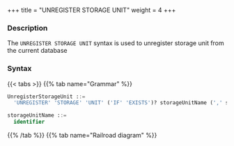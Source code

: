 +++
title = "UNREGISTER STORAGE UNIT"
weight = 4
+++

### Description

The `UNREGISTER STORAGE UNIT` syntax is used to unregister storage unit from the current database

### Syntax

{{< tabs >}}
{{% tab name="Grammar" %}}
```sql
UnregisterStorageUnit ::=
  'UNREGISTER' 'STORAGE' 'UNIT' ('IF' 'EXISTS')? storageUnitName (',' storageUnitName)* ('IGNORE' 'SINGLE' 'TABLES')?

storageUnitName ::=
  identifier
```
{{% /tab %}}
{{% tab name="Railroad diagram" %}}
<iframe frameborder="0" name="diagram" id="diagram" width="100%" height="100%"></iframe>
{{% /tab %}}
{{< /tabs >}}

### Supplement

- `UNREGISTER STORAGE UNIT` will only unregister storage unit in Proxy, the real data source corresponding to the storage unit will not be
  unregistered;
- Unable to unregister storage unit already used by rules. `Storage unit are still in used.` will be prompted when removing
  storage units used by rules;
- The storage unit need to be removed only contains `SINGLE TABLE RULE`, and when the user confirms that this restriction
  can be ignored, the `IGNORE SINGLE TABLES` keyword can be added to remove the storage unit.

### Example

- Drop a storage unit

```sql
UNREGISTER STORAGE UNIT ds_0;
```

- Drop multiple storage units

```sql
UNREGISTER STORAGE UNIT ds_0, ds_1;
```

- Ignore single table rule remove storage unit

```sql
UNREGISTER STORAGE UNIT ds_0 IGNORE SINGLE TABLES;
```

- Drop the storage unit if it exists

```sql
UNREGISTER STORAGE UNIT IF EXISTS ds_0;
```

### Reserved word

`DROP`, `STORAGE`, `UNIT`, `IF`, `EXISTS`, `IGNORE`, `SINGLE`, `TABLES`

### Related links

- [Reserved word](/en/user-manual/shardingsphere-proxy/distsql/syntax/reserved-word/)
